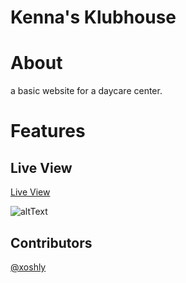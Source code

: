 # Kenna's Klubhouse
 
# About
a basic website for a daycare center. 

# Features 

## Live View
[Live View]()

![altText]()

## Contributors
[@xoshly](https://twitter.com/xoshly)


